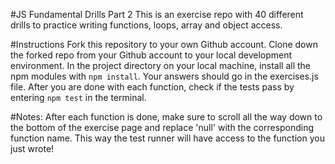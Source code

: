 #JS Fundamental Drills Part 2
This is an exercise repo with 40 different drills to practice writing functions, loops, array and object access.

#Instructions
Fork this repository to your own Github account.
Clone down the forked repo from your Github account to your local development environment.
In the project directory on your local machine, install all the npm modules with `npm install`.
Your answers should go in the exercises.js file.
After you are done with each function, check if the tests pass by entering `npm test` in the terminal.

#Notes:
After each function is done, make sure to scroll all the way down to the bottom of the exercise page and replace 'null' with the corresponding function name. This way the test runner will have access to the function you just wrote!
